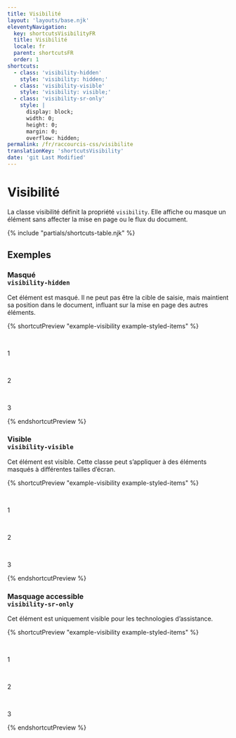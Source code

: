 ```yaml
---
title: Visibilité
layout: 'layouts/base.njk'
eleventyNavigation:
  key: shortcutsVisibilityFR
  title: Visibilité
  locale: fr
  parent: shortcutsFR
  order: 1
shortcuts:
  - class: 'visibility-hidden'
    style: 'visibility: hidden;'
  - class: 'visibility-visible'
    style: 'visibility: visible;'
  - class: 'visibility-sr-only'
    style: |
      display: block;
      width: 0;
      height: 0;
      margin: 0;
      overflow: hidden;
permalink: /fr/raccourcis-css/visibilite
translationKey: 'shortcutsVisibility'
date: 'git Last Modified'
---
```


# Visibilité

La classe visibilité définit la propriété `visibility`. Elle affiche ou masque un élément sans affecter la mise en page ou le flux du document.

{% include "partials/shortcuts-table.njk" %}

## Exemples

### Masqué <br/>`visibility-hidden`

Cet élément est masqué. Il ne peut pas être la cible de saisie, mais maintient sa position dans le document, influant sur la mise en page des autres éléments.

{% shortcutPreview "example-visibility example-styled-items" %}

<div class="d-flex gap-300">
  <p>1</p>
  <p class="visibility-hidden">2</p>
  <p>3</p>
</div>
{% endshortcutPreview %}

### Visible<br/>`visibility-visible`

Cet élément est visible. Cette classe peut s’appliquer à des éléments masqués à différentes tailles d’écran.

{% shortcutPreview "example-visibility example-styled-items" %}

<div class="d-flex gap-300">
  <p>1</p>
  <p class="visibility-visible">2</p>
  <p>3</p>
</div>
{% endshortcutPreview %}

### Masquage accessible<br/>`visibility-sr-only`

Cet élément est uniquement visible pour les technologies d’assistance.

{% shortcutPreview "example-visibility example-styled-items" %}

<div class="d-flex gap-300">
  <p>1</p>
  <p class="visibility-sr-only">2</p>
  <p>3</p>
</div>
{% endshortcutPreview %}
